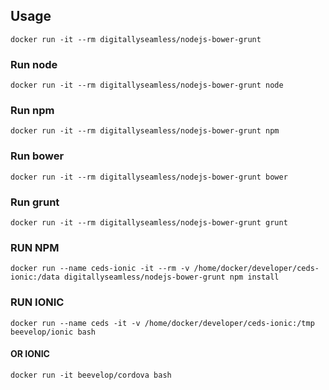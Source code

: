 ## Usage
```
docker run -it --rm digitallyseamless/nodejs-bower-grunt
```
### Run node
```
docker run -it --rm digitallyseamless/nodejs-bower-grunt node
```

### Run npm
```
docker run -it --rm digitallyseamless/nodejs-bower-grunt npm
```
### Run bower
```
docker run -it --rm digitallyseamless/nodejs-bower-grunt bower
```
### Run grunt
```
docker run -it --rm digitallyseamless/nodejs-bower-grunt grunt
```


### RUN NPM
```
docker run --name ceds-ionic -it --rm -v /home/docker/developer/ceds-ionic:/data digitallyseamless/nodejs-bower-grunt npm install
```

### RUN IONIC
```
docker run --name ceds -it -v /home/docker/developer/ceds-ionic:/tmp  beevelop/ionic bash
```

#### OR IONIC
```
docker run -it beevelop/cordova bash
```
